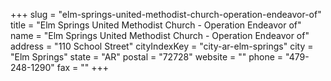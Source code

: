 +++
slug = "elm-springs-united-methodist-church-operation-endeavor-of"
title = "Elm Springs United Methodist Church - Operation Endeavor of"
name = "Elm Springs United Methodist Church - Operation Endeavor of"
address = "110 School Street"
cityIndexKey = "city-ar-elm-springs"
city = "Elm Springs"
state = "AR"
postal = "72728"
website = ""
phone = "479-248-1290"
fax = ""
+++
